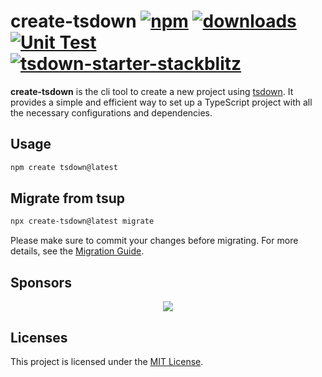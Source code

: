 # create-tsdown [![npm](https://img.shields.io/npm/v/create-tsdown.svg)](https://npmjs.com/package/create-tsdown) [![downloads](https://img.shields.io/npm/dm/create-tsdown.svg)](https://npmjs.com/package/create-tsdown) [![Unit Test](https://github.com/rolldown/tsdown/actions/workflows/tests.yml/badge.svg)](https://github.com/gugustinette/create-tsdown/actions/workflows/unit-test.yml) [![tsdown-starter-stackblitz](https://developer.stackblitz.com/img/open_in_stackblitz_small.svg)](https://stackblitz.com/github/rolldown/tsdown-starter-stackblitz)

**create-tsdown** is the cli tool to create a new project using [tsdown](https://tsdown.dev). It provides a simple and efficient way to set up a TypeScript project with all the necessary configurations and dependencies.

## Usage

```bash
npm create tsdown@latest
```

## Migrate from tsup

```bash
npx create-tsdown@latest migrate
```

Please make sure to commit your changes before migrating. For more details, see the [Migration Guide](https://tsdown.dev/guide/migrate-from-tsup).

## Sponsors

<p align="center">
  <a href="https://cdn.jsdelivr.net/gh/sxzz/sponsors/sponsors.svg">
    <img src='https://cdn.jsdelivr.net/gh/sxzz/sponsors/sponsors.svg'/>
  </a>
</p>

## Licenses

This project is licensed under the [MIT License](LICENSE).
